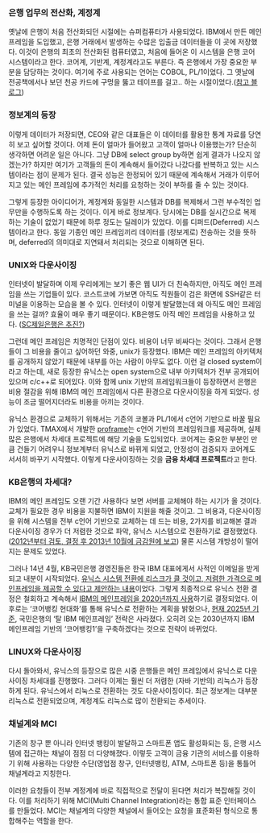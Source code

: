 ### 은행 업무의 전산화, 계정계

옛날에 은행이 처음 전산화되던 시절에는 슈퍼컴퓨터가 사용되었다. IBM에서 만든 메인 프레임을 도입했고, 은행 거래에서 발생하는 수많은 입출금 데이터들을 이 곳에 저장했다. 이것이 은행의 최초의 전산화된 컴퓨터였고, 처음에 들어온 이 시스템을 은행 코어 시스템이라고 한다. 코어계, 기반계, 계정계라고도 부른다. 즉 은행에서 가장 중요한 부분을 담당하는 것이다. 여기에 주로 사용되는 언어는 COBOL, PL/1이었다. 그 옛날에 전공책에서나 보던 천공 카드에 구멍을 뚫고 테이프를 걸고.. 하는 시절이었다.([참고 블로그](https://blog.naver.com/uninwe01/223144179411))

### 정보계의 등장

이렇게 데이터가 저장되면, CEO와 같은 대표들은 이 데이터를 활용한 통계 자료를 당연히 보고 싶어할 것이다. 어제 돈이 얼마가 들어왔고 고객이 얼마나 이용했는가? 단순히 생각하면 어려운 일은 아니다. 그냥 DB에 select group by하면 쉽게 결과가 나오지 않겠는가? 하지만 여기가 고객들의 돈이 계속해서 들어갔다 나갔다를 반복하고 있는 시스템이라는 점이 문제가 된다. 결국 성능은 한정되어 있기 때문에 계속해서 거래가 이루어지고 있는 메인 프레임에 추가적인 처리를 요청하는 것이 부하를 줄 수 있는 것이다.

그렇게 등장한 아이디어가, 계정계와 동일한 시스템과 DB를 복제해서 그런 부수적인 업무만을 수행하도록 하는 것이다. 이게 바로 정보계다. 당시에는 DB를 실시간으로 복제하는 기술이 없었기 때문에 하루 정도는 딜레이가 있었다. 이를 디퍼드(Deferred) 시스템이라고 한다. 동일 기종인 메인 프레임끼리 데이터를 (정보계로) 전송하는 것을 뜻하며, deferred의 의미대로 지연돼서 처리되는 것으로 이해하면 된다.

### UNIX와 다운사이징

인터넷이 발달하며 이제 우리에게는 보기 좋은 웹 UI가 더 친숙하지만, 아직도 메인 프레임을 쓰는 기업들이 있다. 코스트코에 가보면 아직도 직원들이 검은 화면에 SSH같은 터미널을 이용하는 모습을 볼 수 있다. 인터넷이 이렇게 발달했는데 왜 아직도 메인 프레임을 쓰는 걸까? 효율이 매우 좋기 때문이다. KB은행도 아직 메인 프레임을 사용하고 있다. ([SC제일은행은 추진?](https://www.bikorea.net/news/articleView.html?idxno=24490))

그런데 메인 프레임은 치명적인 단점이 있다. 비용이 너무 비싸다는 것이다. 그래서 은행들이 그 비용을 줄이고 싶어하던 와중, unix가 등장했다. IBM은 메인 프레임의 아키텍처를 공개하지 않았기 때문에 내부를 아는 사람이 아무도 없다. 이런 걸 closed system이라고 하는데, 새로 등장한 유닉스는 open system으로 내부 아키텍처가 전부 공개되어 있으며 c/c++로 되어있다. 이와 함께 unix 기반의 프레임워크들이 등장하면서 은행은 비용 절감을 위해 IBM의 메인 프레임에서 다른 환경으로 다운사이징을 하게 되었다. 성능이 조금 떨어지더라도 비용을 아끼는 것이다.

유닉스 환경으로 교체하기 위해서는 기존의 코볼과 PL/1에서 c언어 기반으로 바꿀 필요가 있었다. TMAX에서 개발한 [proframe](https://www.tmaxsoft.com/kr/solution/view?solutionSeq=14)는 c언어 기반의 프레임워크를 제공하며, 실제 많은 은행에서 차세대 프로젝트에 해당 기술을 도입되었다. 코어계는 중요한 부분인 만큼 건들기 어려우니 정보계부터 유닉스로 바뀌게 되었고, 안정성이 검증되자 코어계도 서서히 바꾸기 시작했다. 이렇게 다운사이징하는 것을 **금융 차세대 프로젝트**라고 한다.

### KB은행의 차세대?

IBM의 메인 프레임도 오랜 기간 사용하다 보면 서버를 교체해야 하는 시기가 올 것이다. 교체가 필요한 경우 비용을 지불하면 IBM이 지원을 해줄 것이고. 그 비용과, 다운사이징을 위해 시스템을 전부 c언어 기반으로 교체하는 데 드는 비용, 2가지를 비교해본 결과 다운사이징 경우가 더 저렴한 것으로 파악, 유닉스 시스템으로 전환하기로 결정했었다. ([2012년부터 검토, 결정 후 2013년 10월에 금감원에 보고](https://www.news1.kr/finance/general-finance/1683562)) 물론 시스템 개방성이 떨어지는 문제도 있었다.

그러나 14년 4월, KB국민은행 경영진들은 한국 IBM 대표에게서 사적인 이메일을 받게 되고 내분이 시작되었다. [유닉스 시스템 전환에 리스크가 클 것이고, 저렴한 가격으로 메인프레임을 제공할 수 있다고 제안하는 내용](https://news.mtn.co.kr/news-detail/2018122018383275168)이었다. 그렇게 최종적으로 유닉스 전환 결정은 철회하고 계속해서 [IBM의 메인프레임을 2020년까지 사용](https://www.dt.co.kr/contents.html?article_no=2014111402109958739004)하기로 결정되었다. 이후로는 ‘코어뱅킹 현대화’를 통해 유닉스로 전환하는 계획을 밝혔으나, [현재 2025년 기준](https://www.ddaily.co.kr/page/view/2024120123151846403), 국민은행의 ‘탈 IBM 메인프레임’ 전략은 사라졌다. 오히려 오는 2030년까지 IBM 메인프레임 기반의 ‘코어뱅킹1’을 구축하겠다는 것으로 전략이 바뀌었다.

### LINUX와 다운사이징

다시 돌아와서, 유닉스의 등장으로 많은 시중 은행들은 메인 프레임에서 유닉스로 다운사이징 차세대를 진행했다. 그러다 이제는 훨씬 더 저렴한 (자바 기반의) 리눅스가 등장하게 된다. 유닉스에서 리눅스로 전환하는 것도 다운사이징이다. 최근 정보계는 대부분 리눅스로 전환되었으며, 계정계도 리눅스로 많이 전환되는 추세이다.

### 채널계와 MCI

기존의 창구 뿐 아니라 인터넷 뱅킹이 발달하고 스마트폰 앱도 활성화되는 등, 은행 시스템에 접근하는 채널이 점점 더 다양해졌다. 이렇듯 고객이 금융 기관의 서비스를 이용하기 위해 사용하는 다양한 수단(영업점 창구, 인터넷뱅킹, ATM, 스마트폰 등)을 통틀어 채널계라고 지칭한다.

이러한 요청들이 전부 계정계에 바로 직접적으로 전달이 된다면 처리가 복잡해질 것이다. 이를 처리하기 위해 MCI(Multi Channel Integration)라는 통합 표준 인터페이스를 만들었다. MCI는 채널계의 다양한 채널에서 들어오는 요청을 표준화된 형식으로 통합해주는 역할을 한다.
